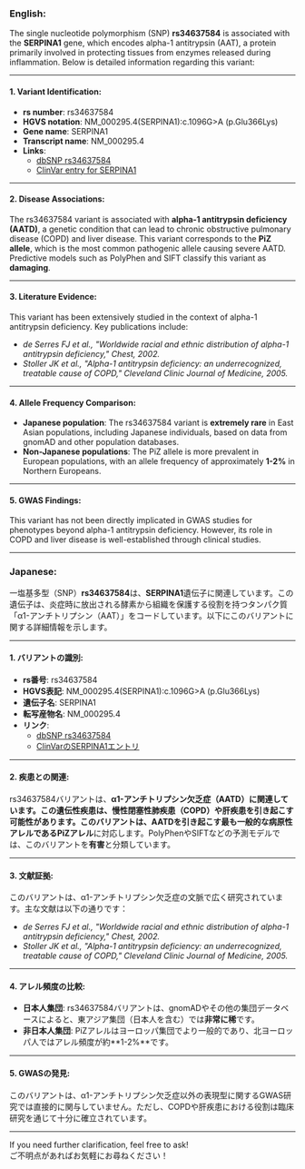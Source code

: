 ### English:
The single nucleotide polymorphism (SNP) **rs34637584** is associated with the **SERPINA1** gene, which encodes alpha-1 antitrypsin (AAT), a protein primarily involved in protecting tissues from enzymes released during inflammation. Below is detailed information regarding this variant:

---

#### 1. **Variant Identification**:
- **rs number**: rs34637584  
- **HGVS notation**: NM_000295.4(SERPINA1):c.1096G>A (p.Glu366Lys)  
- **Gene name**: SERPINA1  
- **Transcript name**: NM_000295.4  
- **Links**:  
  - [dbSNP rs34637584](https://www.ncbi.nlm.nih.gov/snp/rs34637584)  
  - [ClinVar entry for SERPINA1](https://www.ncbi.nlm.nih.gov/clinvar/?term=SERPINA1)

---

#### 2. **Disease Associations**:
The rs34637584 variant is associated with **alpha-1 antitrypsin deficiency (AATD)**, a genetic condition that can lead to chronic obstructive pulmonary disease (COPD) and liver disease. This variant corresponds to the **PiZ allele**, which is the most common pathogenic allele causing severe AATD. Predictive models such as PolyPhen and SIFT classify this variant as **damaging**.

---

#### 3. **Literature Evidence**:
This variant has been extensively studied in the context of alpha-1 antitrypsin deficiency. Key publications include:  
- *de Serres FJ et al., "Worldwide racial and ethnic distribution of alpha-1 antitrypsin deficiency," Chest, 2002.*  
- *Stoller JK et al., "Alpha-1 antitrypsin deficiency: an underrecognized, treatable cause of COPD," Cleveland Clinic Journal of Medicine, 2005.*

---

#### 4. **Allele Frequency Comparison**:
- **Japanese population**: The rs34637584 variant is **extremely rare** in East Asian populations, including Japanese individuals, based on data from gnomAD and other population databases.  
- **Non-Japanese populations**: The PiZ allele is more prevalent in European populations, with an allele frequency of approximately **1-2%** in Northern Europeans.

---

#### 5. **GWAS Findings**:
This variant has not been directly implicated in GWAS studies for phenotypes beyond alpha-1 antitrypsin deficiency. However, its role in COPD and liver disease is well-established through clinical studies.

---

### Japanese:
一塩基多型（SNP）**rs34637584**は、**SERPINA1**遺伝子に関連しています。この遺伝子は、炎症時に放出される酵素から組織を保護する役割を持つタンパク質「α1-アンチトリプシン（AAT）」をコードしています。以下にこのバリアントに関する詳細情報を示します。

---

#### 1. **バリアントの識別**:
- **rs番号**: rs34637584  
- **HGVS表記**: NM_000295.4(SERPINA1):c.1096G>A (p.Glu366Lys)  
- **遺伝子名**: SERPINA1  
- **転写産物名**: NM_000295.4  
- **リンク**:  
  - [dbSNP rs34637584](https://www.ncbi.nlm.nih.gov/snp/rs34637584)  
  - [ClinVarのSERPINA1エントリ](https://www.ncbi.nlm.nih.gov/clinvar/?term=SERPINA1)

---

#### 2. **疾患との関連**:
rs34637584バリアントは、**α1-アンチトリプシン欠乏症（AATD）**に関連しています。この遺伝性疾患は、慢性閉塞性肺疾患（COPD）や肝疾患を引き起こす可能性があります。このバリアントは、AATDを引き起こす最も一般的な病原性アレルである**PiZアレル**に対応します。PolyPhenやSIFTなどの予測モデルでは、このバリアントを**有害**と分類しています。

---

#### 3. **文献証拠**:
このバリアントは、α1-アンチトリプシン欠乏症の文脈で広く研究されています。主な文献は以下の通りです：  
- *de Serres FJ et al., "Worldwide racial and ethnic distribution of alpha-1 antitrypsin deficiency," Chest, 2002.*  
- *Stoller JK et al., "Alpha-1 antitrypsin deficiency: an underrecognized, treatable cause of COPD," Cleveland Clinic Journal of Medicine, 2005.*

---

#### 4. **アレル頻度の比較**:
- **日本人集団**: rs34637584バリアントは、gnomADやその他の集団データベースによると、東アジア集団（日本人を含む）では**非常に稀**です。  
- **非日本人集団**: PiZアレルはヨーロッパ集団でより一般的であり、北ヨーロッパ人ではアレル頻度が約**1-2%**です。

---

#### 5. **GWASの発見**:
このバリアントは、α1-アンチトリプシン欠乏症以外の表現型に関するGWAS研究では直接的に関与していません。ただし、COPDや肝疾患における役割は臨床研究を通じて十分に確立されています。

---

If you need further clarification, feel free to ask!  
ご不明点があればお気軽にお尋ねください！